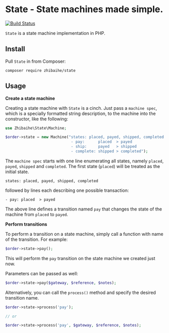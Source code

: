# State - State machines made simple.

[![Build Status](https://travis-ci.org/zhibaihe/state.svg?branch=master)](https://travis-ci.org/zhibaihe/state)

`State` is a state machine implementation in PHP.

## Install

Pull `State` in from Composer:

``` shell
composer require zhibaihe/state
```

## Usage

**Create a state machine**

Creating a state machine with `State` is a cinch. Just pass a `machine spec`, which 
is a specially formatted string description, to the machine into the constructor,
like the following:

``` php
use Zhibaihe\State\Machine;

$order->state = new Machine("states: placed, payed, shipped, completed
							 - pay:      placed  > payed
							 - ship:     payed   > shipped
							 - complete: shipped > completed");
```

The `machine spec` starts with one line enumerating all states, namely `placed`,
`payed`, `shipped` and `completed`. The first state (`placed`) will be treated
as the initial state.

```
states: placed, payed, shipped, completed
```

followed by lines each describing one possible transaction:

```
- pay: placed  > payed
```

The above line defines a transition named `pay` that changes the state of the machine
from `placed` to `payed`.

**Perform transitions**

To perform a transition on a state machine, simply call a function with name of the
transition. For example:

``` php
$order->state->pay();
```

This will perform the `pay` transition on the state machine we created just now.

Parameters can be passed as well:

``` php
$order->state->pay($gateway, $reference, $notes);
```

Alternatively, you can call the `process()` method and specify the desired transition
name.

``` php
$order->state->process('pay');

// or

$order->state->process('pay', $gateway, $reference, $notes);
```